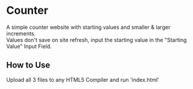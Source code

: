 # Counter
A simple counter website with starting values and smaller & larger increments.  
Values don't save on site refresh, input the starting value in the "Starting Value" Input Field.

## How to Use  
Upload all 3 files to any HTML5 Compiler and run 'index.html'
